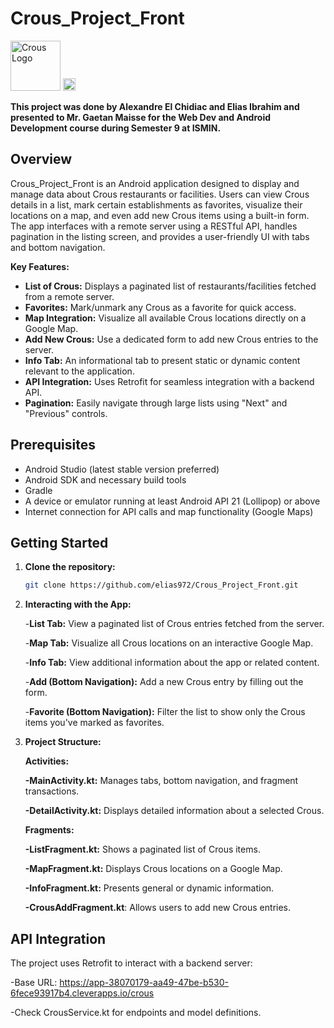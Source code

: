 # Crous_Project_Front

<img src="https://upload.wikimedia.org/wikipedia/commons/e/e0/Logo_Crous_vectoris%C3%A9.svg" alt="Crous Logo" width="80" />
<img src ="https://alternance.imt.fr/wp-content/uploads/2020/11/logo_imt_st_etienne-verticale-223x300.jpg" alt="ISMIN Logo" width ="20" />

**This project was done by Alexandre El Chidiac and Elias Ibrahim and presented to Mr. Gaetan Maisse for the Web Dev and Android Development course during Semester 9 at ISMIN.**

## Overview

Crous_Project_Front is an Android application designed to display and manage data about Crous restaurants or facilities. Users can view Crous details in a list, mark certain establishments as favorites, visualize their locations on a map, and even add new Crous items using a built-in form. The app interfaces with a remote server using a RESTful API, handles pagination in the listing screen, and provides a user-friendly UI with tabs and bottom navigation.

**Key Features:**
- **List of Crous:** Displays a paginated list of restaurants/facilities fetched from a remote server.
- **Favorites:** Mark/unmark any Crous as a favorite for quick access.
- **Map Integration:** Visualize all available Crous locations directly on a Google Map.
- **Add New Crous:** Use a dedicated form to add new Crous entries to the server.
- **Info Tab:** An informational tab to present static or dynamic content relevant to the application.
- **API Integration:** Uses Retrofit for seamless integration with a backend API.
- **Pagination:** Easily navigate through large lists using "Next" and "Previous" controls.

## Prerequisites

- Android Studio (latest stable version preferred)
- Android SDK and necessary build tools
- Gradle
- A device or emulator running at least Android API 21 (Lollipop) or above
- Internet connection for API calls and map functionality (Google Maps)

## Getting Started

1. **Clone the repository:**
   ```bash
   git clone https://github.com/elias972/Crous_Project_Front.git

2. **Interacting with the App:**

      -**List Tab:** View a paginated list of Crous entries fetched from the server.

      -**Map Tab:** Visualize all Crous locations on an interactive Google Map.

      -**Info Tab:** View additional information about the app or related content.

      -**Add (Bottom Navigation):** Add a new Crous entry by filling out the form.

      -**Favorite (Bottom Navigation):** Filter the list to show only the Crous items you've marked as favorites.

4. **Project Structure:**

   **Activities:**

      **-MainActivity.kt:** Manages tabs, bottom navigation, and fragment transactions.

      **-DetailActivity.kt:** Displays detailed information about a selected Crous.

   **Fragments:**

      **-ListFragment.kt:** Shows a paginated list of Crous items.
   
      **-MapFragment.kt:** Displays Crous locations on a Google Map.
   
      **-InfoFragment.kt:** Presents general or dynamic information.
   
      **-CrousAddFragment.kt**: Allows users to add new Crous entries.

## API Integration

The project uses Retrofit to interact with a backend server:

-Base URL: https://app-38070179-aa49-47be-b530-6fece93917b4.cleverapps.io/crous

-Check CrousService.kt for endpoints and model definitions.



